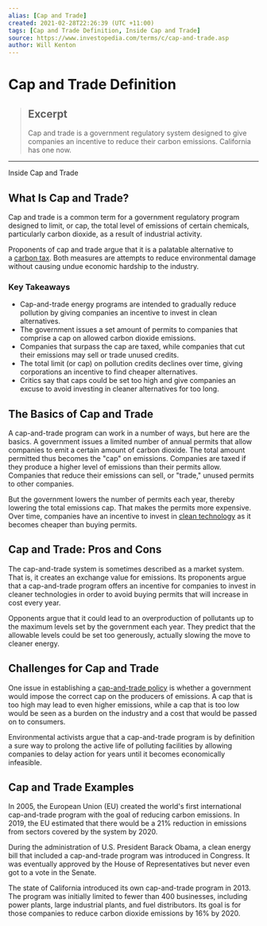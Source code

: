 ```yaml
---
alias: [Cap and Trade]
created: 2021-02-28T22:26:39 (UTC +11:00)
tags: [Cap and Trade Definition, Inside Cap and Trade]
source: https://www.investopedia.com/terms/c/cap-and-trade.asp
author: Will Kenton
---
```


# Cap and Trade Definition

> ## Excerpt
> Cap and trade is a government regulatory system designed to give companies an incentive to reduce their carbon emissions. California has one now.

---

Inside Cap and Trade
## What Is Cap and Trade?

Cap and trade is a common term for a government regulatory program designed to limit, or cap, the total level of emissions of certain chemicals, particularly carbon dioxide, as a result of industrial activity.

Proponents of cap and trade argue that it is a palatable alternative to a [carbon tax](https://www.investopedia.com/terms/c/carbon-dioxide-tax.asp). Both measures are attempts to reduce environmental damage without causing undue economic hardship to the industry.

### Key Takeaways

-   Cap-and-trade energy programs are intended to gradually reduce pollution by giving companies an incentive to invest in clean alternatives.
-   The government issues a set amount of permits to companies that comprise a cap on allowed carbon dioxide emissions.
-   Companies that surpass the cap are taxed, while companies that cut their emissions may sell or trade unused credits.
-   The total limit (or cap) on pollution credits declines over time, giving corporations an incentive to find cheaper alternatives.
-   Critics say that caps could be set too high and give companies an excuse to avoid investing in cleaner alternatives for too long.

## The Basics of Cap and Trade

A cap-and-trade program can work in a number of ways, but here are the basics. A government issues a limited number of annual permits that allow companies to emit a certain amount of carbon dioxide. The total amount permitted thus becomes the "cap" on emissions. Companies are taxed if they produce a higher level of emissions than their permits allow. Companies that reduce their emissions can sell, or "trade," unused permits to other companies.

But the government lowers the number of permits each year, thereby lowering the total emissions cap. That makes the permits more expensive. Over time, companies have an incentive to invest in [clean technology](https://www.investopedia.com/terms/c/cleantech.asp) as it becomes cheaper than buying permits.

## Cap and Trade: Pros and Cons

The cap-and-trade system is sometimes described as a market system. That is, it creates an exchange value for emissions. Its proponents argue that a cap-and-trade program offers an incentive for companies to invest in cleaner technologies in order to avoid buying permits that will increase in cost every year.

Opponents argue that it could lead to an overproduction of pollutants up to the maximum levels set by the government each year. They predict that the allowable levels could be set too generously, actually slowing the move to cleaner energy.

## Challenges for Cap and Trade

One issue in establishing a [cap-and-trade policy](https://www.investopedia.com/terms/c/cap-and-trade.asp) is whether a government would impose the correct cap on the producers of emissions. A cap that is too high may lead to even higher emissions, while a cap that is too low would be seen as a burden on the industry and a cost that would be passed on to consumers.

Environmental activists argue that a cap-and-trade program is by definition a sure way to prolong the active life of polluting facilities by allowing companies to delay action for years until it becomes economically infeasible.

## Cap and Trade Examples

In 2005, the European Union (EU) created the world's first international cap-and-trade program with the goal of reducing carbon emissions. In 2019, the EU estimated that there would be a 21% reduction in emissions from sectors covered by the system by 2020.

During the administration of U.S. President Barack Obama, a clean energy bill that included a cap-and-trade program was introduced in Congress. It was eventually approved by the House of Representatives but never even got to a vote in the Senate.

The state of California introduced its own cap-and-trade program in 2013. The program was initially limited to fewer than 400 businesses, including power plants, large industrial plants, and fuel distributors. Its goal is for those companies to reduce carbon dioxide emissions by 16% by 2020.
